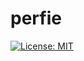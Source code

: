 # perfie

[![License: MIT](https://img.shields.io/badge/License-MIT-yellow.svg)](https://opensource.org/licenses/MIT)
